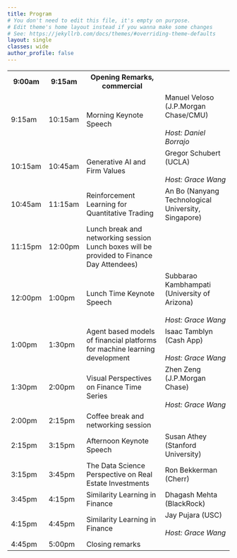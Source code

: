 ```yaml
---
title: Program
# You don't need to edit this file, it's empty on purpose.
# Edit theme's home layout instead if you wanna make some changes
# See: https://jekyllrb.com/docs/themes/#overriding-theme-defaults
layout: single
classes: wide
author_profile: false
---
```


<table class="tg">
<tbody>
  <tr>
    <th class="tg-feht">9:00am</th>
    <th class="tg-feht">9:15am</th>
    <th class="tg-feht">Opening Remarks, commercial</th>
    <th class="tg-feht"></th>
  </tr>
  <tr>
    <td class="tg-73oq">9:15am</td>
    <td class="tg-73oq">10:15am</td>
    <td class="tg-73oq">Morning Keynote Speech</td>
    <td class="tg-73oq">Manuel Veloso (J.P.Morgan Chase/CMU)
      <br><br><i>Host: Daniel Borrajo</i>
    </td>
  </tr>
  <tr>
    <td class="tg-73oq">10:15am</td>
    <td class="tg-73oq">10:45am</td>
    <td class="tg-73oq">Generative AI and Firm Values</td>
    <td class="tg-73oq">Gregor Schubert (UCLA) 
      <br><br><i>Host: Grace Wang</i> </td>
  </tr>
  <tr>
    <td class="tg-73oq">10:45am</td>
    <td class="tg-73oq">11:15am</td>
    <td class="tg-73oq">Reinforcement Learning for Quantitative Trading</td>
    <td class="tg-73oq">
      An Bo (Nanyang Technological University, Singapore)</td>
  </tr>
  <tr>
    <td class="tg-vwhn">11:15pm</td>
    <td class="tg-vwhn">12:00pm</td>
    <td class="tg-vwhn">Lunch break and networking session 
      <br>Lunch boxes will be provided to Finance Day Attendees)</td>
    <td class="tg-vwhn"></td>
  </tr>
  <tr>
    <td class="tg-73oq">12:00pm</td>
    <td class="tg-73oq">1:00pm</td>
    <td class="tg-73oq">Lunch Time Keynote Speech</td>
    <td class="tg-73oq">Subbarao Kambhampati (University of Arizona)
      <br><br><i>Host: Grace Wang</i> </td> 
  </tr>
  <tr>
    <td class="tg-73oq">1:00pm</td>
    <td class="tg-73oq">1:30pm</td>
    <td class="tg-73oq">Agent based models of financial platforms for machine learning development</td>
    <td class="tg-73oq">Isaac Tamblyn (Cash App)
      <br><br><i>Host: Grace Wang</i> </td> 
  </tr>
  <tr>
    <td class="tg-73oq">1:30pm</td>
    <td class="tg-73oq">2:00pm</td>
    <td class="tg-73oq">Visual Perspectives on Finance Time Series</td>
    <td class="tg-73oq">Zhen Zeng (J.P.Morgan Chase)
      <br><br><i>Host: Grace Wang</i> </td> 
  </tr>
  <tr>
    <td class="tg-65px">2:00pm</td>
    <td class="tg-65px">2:15pm</td>
    <td class="tg-65px">Coffee break and networking session</td>
    <td class="tg-65px"></td>
  </tr>
  <tr>
    <td class="tg-73oq">2:15pm</td>
    <td class="tg-73oq">3:15pm</td>
    <td class="tg-73oq">Afternoon Keynote Speech</td>
    <td class="tg-73oq">
      Susan Athey (Stanford University) </td> 
  </tr>
  <tr>
    <td class="tg-73oq">3:15pm</td>
    <td class="tg-73oq">3:45pm</td>
    <td class="tg-73oq">The Data Science Perspective on Real Estate Investments</td>
    <td class="tg-73oq">
      Ron Bekkerman (Cherr)       </td> 
  </tr>
  <tr>
    <td class="tg-73oq">3:45pm</td>
    <td class="tg-73oq">4:15pm</td>
    <td class="tg-73oq">Similarity Learning in Finance</td>
    <td class="tg-73oq">
      Dhagash Mehta (BlackRock)</td> 
  </tr>
  <tr>
    <td class="tg-73oq">4:15pm</td>
    <td class="tg-73oq">4:45pm</td>
    <td class="tg-73oq">Similarity Learning in Finance</td>
    <td class="tg-73oq">
      Jay Pujara (USC)
      <br><br><i>Host: Grace Wang</i> </td> 
  </tr>
  <tr>
    <td class="tg-feht">4:45pm</td>
    <td class="tg-feht">5:00pm</td>
    <td class="tg-feht">Closing remarks</td>
    <td class="tg-feht"></td> 
  </tr>
</tbody>
</table>

<!---
KDD Finance Day 2023 will take place on **August 7, 2023**. The detailed schedule will be released soon.


---
KDD Finance Day 2023 will take place on **August, 2023, 8:30am-5:00pm EDT**.  To attend the event, please register for the [KDD 2023 Conference](https://www.kdd.org/kdd2022/registration.html). You can register using the one "One-Day Conference" option if you only want to attend the _Trustworthy AI Day_.


<br />
<br />
<br />
# Talk and Speaker Details 

<a id="Elham_Tabassi"></a>
## Elham Tabassi
![](assets/images/elham_tabassi.png)

> **Title:** AI Risk Management

> **Abstract:** AI systems sometimes do not operate as intended because they are making inferences from patterns observed in data rather than a true understanding of what causes those patterns. Ensuring that these inferences are helpful and not harmful in particular use cases – especially when inferences are rapidly scaled and amplified – is fundamental to trustworthy AI. While answers to the question of what makes an AI technology trustworthy differ, there are certain key characteristics which support trustworthiness, including accuracy, explainability and interpretability, privacy, reliability, robustness, safety, security (resilience) and mitigation of harmful bias. There also are key guiding principles to take into account such as accountability, fairness, and equity. Cultivating trust and communication about how to understand and manage the risks of AI systems will help create opportunities for innovation and realize the full potential of this technology.<br /> 
This presentation overviews NIST’s effort in developing a framework to better manage risks to individuals, organizations, and society associated with AI. The NIST Artificial Intelligence Risk Management Framework (AI RMF or Framework) is intended for voluntary use and to improve the ability to incorporate trustworthiness considerations into the design, development, use, and evaluation of AI products, services, and systems.

> **Biography:** Elham Tabassi is the Chief of Staff in the Information Technology Laboratory (ITL) at the National Institute of Standards and Technology (NIST). She leads NIST Trustworthy and Responsible AI program that aims to cultivate trust in the design, development, and use of AI technologies by improving measurement science, standards, and related tools in ways that enhance economic security and improve quality of life. She has been working on various machine learning and computer vision research projects with applications in biometrics evaluation and standards since she joined NIST in 1999. She is a member of the National AI Resource Research Task Force, a senior member of IEEE, and a fellow of Washington Academy of Sciences.

<a id="Brian_Stanton"></a>
## Brian Stanton
![](assets/images/brian_stanton.jpg)

> **Title:** Trust and Perception of an AI System

> **Abstract:** The artificial intelligence (AI) revolution is upon us, with the promise of advances such as driverless cars, smart buildings, automated health diagnostics and improved security monitoring. Many current efforts are aimed to measure system trustworthiness through measurements of Accuracy, Reliability, and Explainability, among other system characteristics. While these characteristics are necessary, determining that the AI system is trustworthy because it meets its system requirements won’t ensure widespread adoption of AI.  It is the user, the human affected by, the AI who ultimately places their trust in the system.

> **Biography:** Brian Stanton (brian.stanton@nist.gov) is a Cognitive Scientist in the Visualization and Usability Group at the National Institute of Standards and Technology where, for the last six years he has been the leading researcher on the Artificial Intelligence User Trust project. He has worked on biometric projects for the Department of Homeland Security, Federal Bureau of Investigation's Hostage Rescue Team, and with Latent Fingerprint examiners. Previously he worked in private industry designing user interfaces for air traffic control systems and B2B web applications.

<a id="David_Marcos"></a>
## David James Marcos
![](assets/images/david_marcos.png)

> **Title:** Responsible AI: Building out Practical Governance

> **Abstract:** Practical and scalable governance is critical when developing responsible AI products and solutions.  Microsoft is operationalizing responsible AI through a coordinated cross-company effort as the company puts its principles into practice.  This talk will provide an overview of Microsoft’s approach and journey, discussing building blocks of our responsible AI program and the practical aspects of building and institutionalizing a culture of responsible AI across the company.

> **Biography:** David Marcos leads the governance and enablement team within Microsoft's Office of Responsible AI, driving cross-company efforts to institutionalize AI governance, awareness, and training.  Prior to his current position, Mr. Marcos led the development of Microsoft's Responsible AI compliance capabilities as part of the Ethics & Society team in Microsoft's Cloud & Artificial Intelligence division.  Mr. Marcos was also previously Chief Privacy Officer of Microsoft’s Cloud & Artificial Intelligence division, driving governance and privacy engineering solutions for GDPR.  Previous to employment with Microsoft, Mr. Marcos worked for the National Security Agency, holding a variety of positions, including technical director of the NSA Office of Civil Liberties and Privacy, deputy technical director of the NSA Office of the Director of Compliance, and privacy research lead in the NSA Research Directorate. David specializes in governance, privacy, and compliance, focusing on legal automation and ethical computation in cloud technologies.  Mr. Marcos holds a B.S. in Computer Engineering from Penn State and an M.S. in Strategic Intelligence from the National Intelligence University.  Mr. Marcos is both a Certified Information Privacy Manager and Technologist (CIPM/CIPT). 

<a id="Dinesh_Verma"></a>
## Dinesh Verma
![](assets/images/dinesh_verma.jpg)


> **Title:** Trusting the outcomes of AI models: Experiences from Applications of AI in IoT Solutions

> **Abstract:** Although the applications of AI and Machine Learning holds the promise of significant improvements in creating IoT solutions, a careless application of AI may do more harm than good.  Application of AI needs to be done with a careful understanding of the assumptions underlying the data for training, and exploring the differences in the training environment and the operational environment. In the course of deploying AI based solutions to tasks such as detection of IoT devices in the network, or in the use of acoustics for various IoT solutions, we came across several challenges in making AI based solutions work in a reliable and trustworthy manner.  On those experiences, we have drawn up a set of best practices for use of AI technologies in IoT solutions to develop resilient and trustworthy solutions. We believe these best practices should generalize to applications of AI in general, and would provide an overview of the same in the talk.

> **Biography:** Dinesh C. Verma is a Fellow of UK Royal Academy of Engineering, an IEEE Fellow and an IBM Fellow. Currently, he is working as the Chief Scientist of the Research Consulting Program with a focus on US Public Sector. He has authored 11 books, 150+ technical papers and 185+ U.S. patents. He has chaired/vice-chaired IEEE technical committee on computer communications, as well as IEEE Internet technical committee. He has served on various program committees and editorial boards. He is a member of the IBM Academy of Technology, an IBM Master Inventor, and won several IBM internal technical awards. He has contributed to several IBM products and service offerings including significant contributions to server networking stack, network management products, edge computing and cellular network analytics. He has led several multi-national multi-organizational research programs. More details about Dinesh can be seen at [http://ibm.biz/dineshverma](http://ibm.biz/dineshverma)

<a id="Santosh_Kumar"></a>
## Santosh Kumar
![](assets/images/santosh_kumar.jpg)

> **Title:** Challenges and Opportunities in Trustworthy AI for Health and Wellness

> **Abstract:** AI is regarded as the most promising tool to improve the quality of health care while reducing cost. It can be employed in many stages of care, including AI-assisted diagnosis from radiological images, AI-enabled robotic surgeries, AI-enabled wearables to remotely detect early signs of disease onset or deterioration, managing medication compliance and administration via AI-enabled conversational robots, assisting with post-treatment recovery via AI-powered virtual therapists, and surgical training.

> As the cost of failure in AI in many of these cases can result in health deterioration and threaten life, several fundamental scientific and engineering challenges need to be successfully resolved so that AI-enabled systems can gain and retain trust from various stakeholders. The incorporation of AI in healthcare decision-making, devices, and procedures also presents legal, regulatory, and ethical issues that are at their core about trust and trustworthiness.

> **Biography:** Santosh Kumar is the Lillian & Morrie Moss Professor of Computer Science at University of Memphis and Director of NIH-funded mHealth research centers called MD2K and mDOT. His research develops wearable AI to enable the development, optimization, and privacy-aware deployment of sensor-triggered health interventions. Open-source software developed by his team has been used to conduct scientific studies nationwide, producing hundreds of terabytes of wearable sensor data. His team has used these data to develop AI models for detecting stress, smoking, craving, cocaine use, brushing, and flossing from wearables.

<a id="James_Zou"></a>
## James Zou
![](assets/images/james_zou.jpg)

> **Title:** Debugging and editing AI models using natural language

> **Abstract:** Continuously understanding how AI makes mistakes and correcting these mistakes are important steps for building trustworthy systems. I will discuss some recent advances in using natural language to characterize how, where and why an AI model makes mistakes on specific slices of data. Then we will discuss how to edit models to correct some mistakes by providing it with high-level conceptual feedback.

> **Biography:** James Zou is an assistant professor at Stanford University. He works on making machine learning more reliable, human-compatible and mathematically sound. He also works on responsible deployment of AI in healthcare and medicine. He has received a Sloan fellowship, Chan-Zuckerberg fellowship, NSF CAREER, a Top Ten Clinical Research Achievement Award, and faculty awards from Google, Amazon, Tencent and Adobe.

<a id="Vera_Liao"></a>
## Q. Vera Liao
![](assets/images/vera_liao.jpg)

> **Title:** From trustworthy AI to appropriate trust: lessons from human-centered explainable AI

> **Abstract:** Explainability is often considered one of the pillars of trustworthy AI. The past few years have seen a surge of interest in algorithms, methods, and toolkits to make AI explainable, with one goal, among others, being engendering trust in users. However, empirical studies that examine people’s interactions with AI explanations have shown mixed results of their effectiveness and warned that even technical sound explanations can potentially result in harmful over-trust and over-reliance. In this talk, I will discuss lessons from research on human-centered explainable AI, and argue that technology creators’ responsibility is not limited to AI trustworthiness, but also responsibly communicating the trustworthiness to ensure appropriate and equitable user trust. I will also draw on social science and human-computer interaction (HCI) literature on trust in technologies to suggest paths forward for responsibly building trust in AI.

> **Biography:** Q. Vera Liao is a Principal Researcher at Microsoft Research Montréal, where she is part of the FATE (Fairness, Accountability, Transparency, and Ethics of AI) group. Her current research interests are in human-AI interaction, explainable AI, and responsible AI. Prior to joining MSR, she worked at IBM T.J. Watson Research Center, and studied at the University of Illinois at Urbana-Champaign and Tsinghua University. Her research received multiple paper awards at ACM CHI and IUI. She currently serves as the Co-Editor-in-Chief for Springer HCI Book Series, in the Editors team for ACM CSCW conferences, and on the Editorial Board of ACM Transactions on Interactive Intelligent Systems (TiiS).

<a id="Jiaqi_Ma"></a>
## Jiaqi Ma
![](assets/images/jiaqi_ma.png)

> **Title:** The Unique Challenges in Trustworthy Graph Machine Learning

> **Abstract:** TBD

> **Biography:** TBD

<a id="John_Dickerson"></a>
## John P. Dickerson
![](assets/images/john_dickerson.jpg)

> **Title:** On the Responsible Use of Machine Learning in Market Design

> **Abstract:** TBD

> **Biography:** TBD

<a id="Susan_Aaronson"></a>
## Susan Aaronson
![](assets/images/susan_aaronson.jpg)

> **Title:** Our Data Driven Future Needs a Rethink: Data Governance Ain't Working

> **Abstract:** TBD

> **Biography:** Susan Ariel Aaronson is a CIGI senior fellow. She is an expert in international trade, digital trade, good governance, and human rights.
Aaronson is particularly interested and writes on how the digital economy is changing governance and human rights. She is currently
writing on comparative advantage in data, comparing how nations govern data, and how virtual reality will challenge our existing
apporach to governance.

> Susan is also research professor of international affairs and cross-disciplinary fellow at George Washington University’s Elliott School of
International Affairs, where she directs the Digital Trade and Data Governance Hub. The Hub educates policy makers and the public on
domestic and international data governance. The Hub also maps the governance of personal, public and proprietary data around the
world to illuminate the state of data governance.

> Susan is the former Minerva Chair at the National War College. She is the author of six books and more than 50 scholarly articles. Her
work has been funded by major international foundations including the MacArthur, Hewlett, Ford Koch, and Rockefeller Foundations;
governments such as the Netherlands, the United States and Canada; international organizations such as the United Nations,
International Labour Organization and the World Bank; and US corporations including Google, Ford Motor and Levi Strauss. She loves
to do triathlons and study ballet and admits she Is mediocre at these activities.

<a id="Karen_Levy"></a>
## Karen Levy
![](assets/images/karen_levy.jpg)

> **Title:** AI and Data Governance

> **Abstract:** TBD

> **Biography:** Karen Levy is an Associate Professor of Information Science at Cornell University and Associated Faculty at Cornell Law School. She is a sociologist and lawyer whose research focuses on legal, social, and ethical dimensions of data-intensive technologies.

<a id="Anne_Washington"></a>
## Anne Washington
![](assets/images/anne_washington.jpg)

> **Title:** KDD in the public interest

> **Abstract:** TBD

> **Biography:** Anne L. Washington is Public Interest Technologist serving as an Assistant Professor of Data Policy at the NYU Steinhardt School. Her expertise on public sector information currently addresses the emerging governance needs of data science. The National Science Foundation has funded her research multiple times including a prestigious 5-year NSF CAREER grant on open government data. Her data-intensive projects draw on both interpretive research methods and computational text analysis. She holds an undergraduate degree in computer science from Brown University and a doctorate in Information Systems and Technology Management from  The George Washington University  School of Business.
  -->
